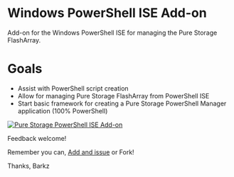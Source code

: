 # Windows PowerShell ISE Add-on
Add-on for the Windows PowerShell ISE for managing the Pure Storage FlashArray.

# Goals
* Assist with PowerShell script creation
* Allow for managing Pure Storage FlashArray from PowerShell ISE
* Start basic framework for creating a Pure Storage PowerShell Manager application (100% PowerShell)

[![Pure Storage PowerShell ISE Add-on](http://www.purepowershellguy.com/wp-content/uploads/2017/07/ise-add-on.png)](https://youtu.be/3ykUhA75mWA "Pure Storage PowerShell ISE Add-on")

Feedback welcome! 

Remember you can,
[Add and issue](https://github.com/PureStorage-OpenConnect/powershell-ise-addon/issues) or Fork!

Thanks,
Barkz
